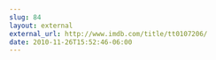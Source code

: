 ```yaml
---
slug: 84
layout: external
external_url: http://www.imdb.com/title/tt0107206/
date: 2010-11-26T15:52:46-06:00
---
```

